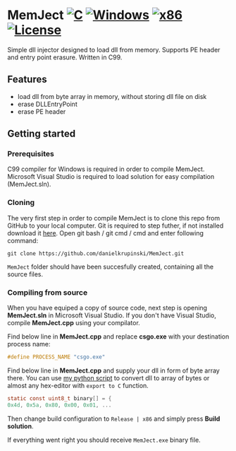 # MemJect [![C](https://img.shields.io/badge/language-C-%23f34b7d.svg)](https://en.wikipedia.org/wiki/C) [![Windows](https://img.shields.io/badge/platform-Windows-0078d7.svg)](https://en.wikipedia.org/wiki/Microsoft_Windows) [![x86](https://img.shields.io/badge/arch-x86-red.svg)](https://en.wikipedia.org/wiki/X86) [![License](https://img.shields.io/github/license/danielkrupinski/MemJect.svg)](LICENSE)
Simple dll injector designed to load dll from memory. Supports PE header and entry point erasure. Written in C99.

## Features

* load dll from byte array in memory, without storing dll file on disk
* erase DLLEntryPoint
* erase PE header

## Getting started

### Prerequisites
C99 compiler for Windows is required in order to compile MemJect. Microsoft Visual Studio is required to load solution for easy compilation (MemJect.sln).

### Cloning
The very first step in order to compile MemJect is to clone this repo from GitHub to your local computer. Git is required to step futher, if not installed download it [here](https://git-scm.com). Open git bash / git cmd / cmd and enter following command:
```
git clone https://github.com/danielkrupinski/MemJect.git
```
`MemJect` folder should have been succesfully created, containing all the source files.

### Compiling from source

When you have equiped a copy of source code, next step is opening **MemJect.sln** in Microsoft Visual Studio. If you don't have Visual Studio, compile **MemJect.cpp** using your compilator.

Find below line in **MemJect.cpp** and replace **csgo.exe** with your destination process name:
```c
#define PROCESS_NAME "csgo.exe"
```

Find below line in **MemJect.cpp** and supply your dll in form of byte array there.
You can use [my python script](https://github.com/danielkrupinski/PE2HEX) to convert dll to array of bytes or almost any hex-editor with `export to C` function.
```c
static const uint8_t binary[] = {
0x4d, 0x5a, 0x80, 0x00, 0x01, ...
```
Then change build configuration to `Release | x86` and simply press **Build solution**.

If everything went right you should receive `MemJect.exe` binary file.
